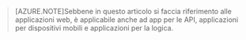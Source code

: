 > [AZURE.NOTE]Sebbene in questo articolo si faccia riferimento alle applicazioni web, è applicabile anche ad app per le API, applicazioni per dispositivi mobili e applicazioni per la logica.

<!---HONumber=Sept15_HO3-->